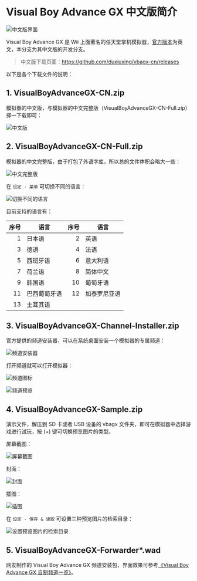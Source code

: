 # Visual Boy Advance GX 中文版简介


![中文版界面](./vbagx-cn.png)

Visual Boy Advance GX 是 Wii 上面著名的任天堂掌机模拟器，[官方版本](http://wiibrew.org/wiki/Visual_Boy_Advance_GX)为英文，本分支为其中文版的开发分支。

> 中文版下载页面：<https://github.com/duxiuxing/vbagx-cn/releases>

以下是各个下载文件的说明：

## 1. VisualBoyAdvanceGX-CN.zip

模拟器的中文版，与模拟器的中文完整版（VisualBoyAdvanceGX-CN-Full.zip）择一下载即可：

![中文版](./cn-only-description.png)

## 2. VisualBoyAdvanceGX-CN-Full.zip

模拟器的中文完整版，由于打包了外语字库，所以总的文件体积会略大一些：

![中文完整版](./cn-full-description.png)

在 `设定 - 菜单` 可切换不同的语言：

![切换不同的语言](./settings-menu-language-cn.png)

目前支持的语言有：

| 序号 | 语言 | 序号 | 语言 |
| ---: | --- | ---: | --- |
| 1 | 日本语 | 2 | 英语 |
| 3 | 德语 | 4 | 法语 |
| 5 | 西班牙语 | 6 | 意大利语 |
| 7 | 荷兰语 | 8 | 简体中文 |
| 9 | 韩国语 | 10 | 葡萄牙语 |
| 11 | 巴西葡萄牙语 | 12 | 加泰罗尼亚语 |
| 13 | 土耳其语 | | |

## 3. VisualBoyAdvanceGX-Channel-Installer.zip

官方提供的频道安装器，可以在系统桌面安装一个模拟器的专属频道：

![频道安装器](./channel-installer.png)

打开频道就可以打开模拟器：

![频道图标](./channel-icon.png)

![频道预览](./channel-banner.png)

## 4. VisualBoyAdvanceGX-Sample.zip

演示文件，解压到 SD 卡或者 USB 设备的 vbagx 文件夹，即可在模拟器中选择游戏进行试玩，按 (+) 键可切换预览图片的类型。

屏幕截图：

![屏幕截图](./vbagx-cn.png)

封面：

![封面](./preview-image-cover.png)

插图：

![插图](./preview-image-artwork.png)

在 `设定 - 保存 & 读取` 可设置三种预览图片的检索目录：

![设置预览图片的检索目录](./settings-saving-loading.png)

## 5. VisualBoyAdvanceGX-Forwarder*.wad

网友制作的 Visual Boy Advance GX 频道安装包，界面效果可参考[《Visual Boy Advance GX 自制频道一览》](../forwarder/README.md)。
